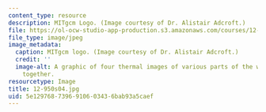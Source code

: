 ```yaml
---
content_type: resource
description: MITgcm Logo. (Image courtesy of Dr. Alistair Adcroft.)
file: https://ol-ocw-studio-app-production.s3.amazonaws.com/courses/12-950-atmospheric-and-oceanic-modeling-spring-2004/5e1297687396910603436bab93a5caef_12-950s04.jpg
file_type: image/jpeg
image_metadata:
  caption: MITgcm logo. (Image courtesy of Dr. Alistair Adcroft.)
  credit: ''
  image-alt: A graphic of four thermal images of various parts of the world composited
    together.
resourcetype: Image
title: 12-950s04.jpg
uid: 5e129768-7396-9106-0343-6bab93a5caef
---
```

